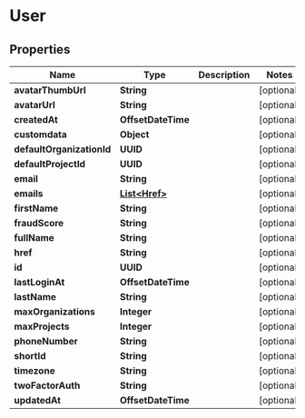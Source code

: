 

# User


## Properties

| Name | Type | Description | Notes |
|------------ | ------------- | ------------- | -------------|
|**avatarThumbUrl** | **String** |  |  [optional] |
|**avatarUrl** | **String** |  |  [optional] |
|**createdAt** | **OffsetDateTime** |  |  [optional] |
|**customdata** | **Object** |  |  [optional] |
|**defaultOrganizationId** | **UUID** |  |  [optional] |
|**defaultProjectId** | **UUID** |  |  [optional] |
|**email** | **String** |  |  [optional] |
|**emails** | [**List&lt;Href&gt;**](Href.md) |  |  [optional] |
|**firstName** | **String** |  |  [optional] |
|**fraudScore** | **String** |  |  [optional] |
|**fullName** | **String** |  |  [optional] |
|**href** | **String** |  |  [optional] |
|**id** | **UUID** |  |  [optional] |
|**lastLoginAt** | **OffsetDateTime** |  |  [optional] |
|**lastName** | **String** |  |  [optional] |
|**maxOrganizations** | **Integer** |  |  [optional] |
|**maxProjects** | **Integer** |  |  [optional] |
|**phoneNumber** | **String** |  |  [optional] |
|**shortId** | **String** |  |  [optional] |
|**timezone** | **String** |  |  [optional] |
|**twoFactorAuth** | **String** |  |  [optional] |
|**updatedAt** | **OffsetDateTime** |  |  [optional] |



